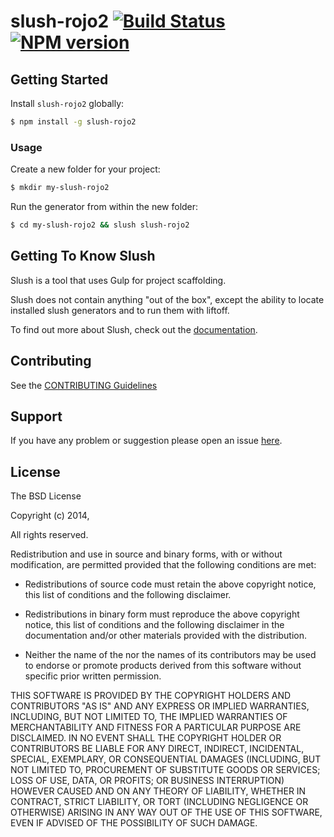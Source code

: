 # slush-rojo2 [![Build Status](https://secure.travis-ci.org/rojo2/slush-rojo2.png?branch=master)](https://travis-ci.org/rojo2/slush-rojo2) [![NPM version](https://badge-me.herokuapp.com/api/npm/slush-rojo2.png)](http://badges.enytc.com/for/npm/slush-rojo2)

>


## Getting Started

Install `slush-rojo2` globally:

```bash
$ npm install -g slush-rojo2
```

### Usage

Create a new folder for your project:

```bash
$ mkdir my-slush-rojo2
```

Run the generator from within the new folder:

```bash
$ cd my-slush-rojo2 && slush slush-rojo2
```

## Getting To Know Slush

Slush is a tool that uses Gulp for project scaffolding.

Slush does not contain anything "out of the box", except the ability to locate installed slush generators and to run them with liftoff.

To find out more about Slush, check out the [documentation](https://github.com/klei/slush).

## Contributing

See the [CONTRIBUTING Guidelines](https://github.com/rojo2/slush-rojo2/blob/master/CONTRIBUTING.md)

## Support
If you have any problem or suggestion please open an issue [here](https://github.com/rojo2/slush-rojo2/issues).

## License

The BSD License

Copyright (c) 2014,

All rights reserved.

Redistribution and use in source and binary forms, with or without modification,
are permitted provided that the following conditions are met:

* Redistributions of source code must retain the above copyright notice, this
  list of conditions and the following disclaimer.

* Redistributions in binary form must reproduce the above copyright notice, this
  list of conditions and the following disclaimer in the documentation and/or
  other materials provided with the distribution.

* Neither the name of the  nor the names of its
  contributors may be used to endorse or promote products derived from
  this software without specific prior written permission.

THIS SOFTWARE IS PROVIDED BY THE COPYRIGHT HOLDERS AND CONTRIBUTORS "AS IS" AND
ANY EXPRESS OR IMPLIED WARRANTIES, INCLUDING, BUT NOT LIMITED TO, THE IMPLIED
WARRANTIES OF MERCHANTABILITY AND FITNESS FOR A PARTICULAR PURPOSE ARE
DISCLAIMED. IN NO EVENT SHALL THE COPYRIGHT HOLDER OR CONTRIBUTORS BE LIABLE FOR
ANY DIRECT, INDIRECT, INCIDENTAL, SPECIAL, EXEMPLARY, OR CONSEQUENTIAL DAMAGES
(INCLUDING, BUT NOT LIMITED TO, PROCUREMENT OF SUBSTITUTE GOODS OR SERVICES;
LOSS OF USE, DATA, OR PROFITS; OR BUSINESS INTERRUPTION) HOWEVER CAUSED AND ON
ANY THEORY OF LIABILITY, WHETHER IN CONTRACT, STRICT LIABILITY, OR TORT
(INCLUDING NEGLIGENCE OR OTHERWISE) ARISING IN ANY WAY OUT OF THE USE OF THIS
SOFTWARE, EVEN IF ADVISED OF THE POSSIBILITY OF SUCH DAMAGE.
